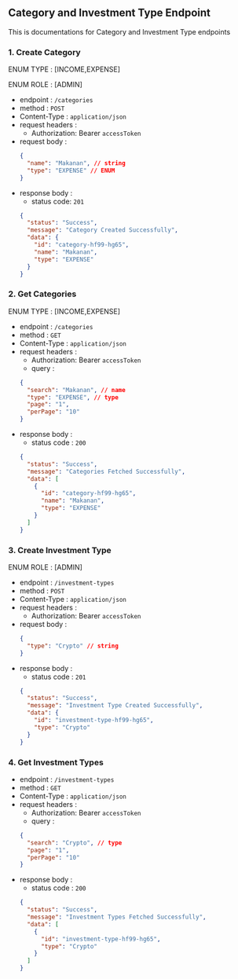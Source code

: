 ## Category and Investment Type Endpoint

This is documentations for Category and Investment Type endpoints

### 1. Create Category

ENUM TYPE : [INCOME,EXPENSE]

ENUM ROLE : [ADMIN]

- endpoint : `/categories`
- method : `POST`
- Content-Type : `application/json`
- request headers :
  - Authorization: Bearer `accessToken`
- request body :
  ```json
  {
    "name": "Makanan", // string
    "type": "EXPENSE" // ENUM
  }
  ```
- response body :
  - status code: `201`
  ```json
  {
    "status": "Success",
    "message": "Category Created Successfully",
    "data": {
      "id": "category-hf99-hg65",
      "name": "Makanan",
      "type": "EXPENSE"
    }
  }
  ```

### 2. Get Categories

ENUM TYPE : [INCOME,EXPENSE]

- endpoint : `/categories`
- method : `GET`
- Content-Type : `application/json`
- request headers :
  - Authorization: Bearer `accessToken`
  - query :
  ```json
  {
    "search": "Makanan", // name
    "type": "EXPENSE", // type
    "page": "1",
    "perPage": "10"
  }
  ```
- response body :
  - status code : `200`
  ```json
  {
    "status": "Success",
    "message": "Categories Fetched Successfully",
    "data": [
      {
        "id": "category-hf99-hg65",
        "name": "Makanan",
        "type": "EXPENSE"
      }
    ]
  }
  ```

### 3. Create Investment Type

ENUM ROLE : [ADMIN]

- endpoint : `/investment-types`
- method : `POST`
- Content-Type : `application/json`
- request headers :
  - Authorization: Bearer `accessToken`
- request body :
  ```json
  {
    "type": "Crypto" // string
  }
  ```
- response body :
  - status code : `201`
  ```json
  {
    "status": "Success",
    "message": "Investment Type Created Successfully",
    "data": {
      "id": "investment-type-hf99-hg65",
      "type": "Crypto"
    }
  }
  ```

### 4. Get Investment Types

- endpoint : `/investment-types`
- method : `GET`
- Content-Type : `application/json`
- request headers :
  - Authorization: Bearer `accessToken`
  - query :
  ```json
  {
    "search": "Crypto", // type
    "page": "1",
    "perPage": "10"
  }
  ```
- response body :
  - status code : `200`
  ```json
  {
    "status": "Success",
    "message": "Investment Types Fetched Successfully",
    "data": [
      {
        "id": "investment-type-hf99-hg65",
        "type": "Crypto"
      }
    ]
  }
  ```
